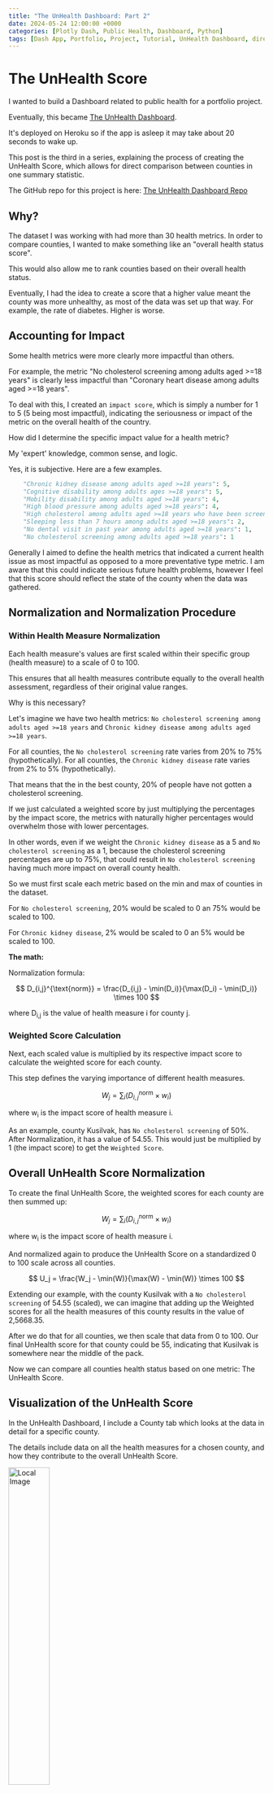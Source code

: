```yaml
---
title: "The UnHealth Dashboard: Part 2"
date: 2024-05-24 12:00:00 +0000
categories: [Plotly Dash, Public Health, Dashboard, Python]
tags: [Dash App, Portfolio, Project, Tutorial, UnHealth Dashboard, directory structure, GeoPandas, CDC PLACES]
---
```


# The UnHealth Score

I wanted to build a Dashboard related to public health for a portfolio project. 

Eventually, this became [The UnHealth Dashboard](https://bit.ly/UnHealthDashboard). 

It's deployed on Heroku so if the app is asleep it may take about 20 seconds to wake up.

This post is the third in a series, explaining the process of creating the UnHealth Score, which allows for direct comparison between counties in one summary statistic.

The GitHub repo for this project is here: [The UnHealth Dashboard Repo](https://github.com/SloughJE/UnHealth_Dashboard/)

## Why?

The dataset I was working with had more than 30 health metrics. In order to compare counties, I wanted to make something like an "overall health status score". 

This would also allow me to rank counties based on their overall health status.

Eventually, I had the idea to create a score that a higher value meant the county was more unhealthy, as most of the data was set up that way. For example, the rate of diabetes. Higher is worse. 

## Accounting for Impact 

Some health metrics were more clearly more impactful than others. 

For example, the metric "No cholesterol screening among adults aged >=18 years" is clearly less impactful than "Coronary heart disease among adults aged >=18 years". 

To deal with this, I created an `impact score`, which is simply a number for 1 to 5 (5 being most impactful), indicating the seriousness or impact of the metric on the overall health of the country. 

How did I determine the specific impact value for a health metric? 

My 'expert' knowledge, common sense, and logic. 

Yes, it is subjective. Here are a few examples. 

```python
    "Chronic kidney disease among adults aged >=18 years": 5,
    "Cognitive disability among adults ages >=18 years": 5,
    "Mobility disability among adults aged >=18 years": 4,
    "High blood pressure among adults aged >=18 years": 4,
    "High cholesterol among adults aged >=18 years who have been screened in the past 5 years": 2,
    "Sleeping less than 7 hours among adults aged >=18 years": 2,
    "No dental visit in past year among adults aged >=18 years": 1,
    "No cholesterol screening among adults aged >=18 years": 1
```

Generally I aimed to define the health metrics that indicated a current health issue as most impactful as opposed to a more preventative type metric. I am aware that this could indicate serious future health problems, however I feel that this score should reflect the state of the county when the data was gathered. 

## Normalization and Normalization Procedure

### Within Health Measure Normalization

Each health measure's values are first scaled within their specific group (health measure) to a scale of 0 to 100. 

This ensures that all health measures contribute equally to the overall health assessment, regardless of their original value ranges. 

Why is this necessary?

Let's imagine we have two health metrics: `No cholesterol screening among adults aged >=18 years` and `Chronic kidney disease among adults aged >=18 years`. 

For all counties, the `No cholesterol screening` rate varies from 20% to 75% (hypothetically).
For all counties, the `Chronic kidney disease` rate varies from 2% to 5% (hypothetically).

That means that the in the best county, 20% of people have not gotten a cholesterol screening. 

If we just calculated a weighted score by just multiplying the percentages by the impact score, the metrics with naturally higher percentages would overwhelm those with lower percentages. 

In other words, even if we weight the `Chronic kidney disease` as a 5 and `No cholesterol screening` as a 1, because the cholesterol screening percentages are up to 75%, that could result in `No cholesterol screening` having much more impact on overall county health. 

So we must first scale each metric based on the min and max of counties in the dataset. 

For `No cholesterol screening`, 20% would be scaled to 0 an 75% would be scaled to 100.

For `Chronic kidney disease`, 2% would be scaled to 0 an 5% would be scaled to 100.

**The math:**

Normalization formula:

$$ D_{i,j}^{\text{norm}} = \frac{D_{i,j} - \min(D_i)}{\max(D_i) - \min(D_i)} \times 100 $$

where D<sub>i,j</sub> is the value of health measure i for county j.


### Weighted Score Calculation
Next, each scaled value is multiplied by its respective impact score to calculate the weighted score for each county. 

This step defines the varying importance of different health measures.

$$ W_j = \sum_{i} (D_{i,j}^{\text{norm}} \times w_i) $$

where w<sub>i</sub> is the impact score of health measure i.

As an example, county Kusilvak, has `No cholesterol screening` of 50%. After Normalization, it has a value of 54.55. This would just be multiplied by 1 (the impact score) to get the `Weighted Score`.


## Overall UnHealth Score Normalization


To create the final UnHealth Score, the weighted scores for each county are then summed up:

$$ W_j = \sum_{i} (D_{i,j}^{\text{norm}} \times w_i) $$

where w<sub>i</sub> is the impact score of health measure i.

And normalized again to produce the UnHealth Score on a standardized 0 to 100 scale across all counties.

$$ U_j = \frac{W_j - \min(W)}{\max(W) - \min(W)} \times 100 $$


Extending our example, with the county Kusilvak with a `No cholesterol screening` of 54.55 (scaled), we can imagine that adding up the Weighted scores for all the health measures of this county results in the value of 2,5668.35. 

After we do that for all counties, we then scale that data from 0 to 100. Our final UnHealth score for that county could be 55, indicating that Kusilvak is somewhere near the middle of the pack.

Now we can compare all counties health status based on one metric: The UnHealth Score.

## Visualization of the UnHealth Score

In the UnHealth Dashboard, I include a County tab which looks at the data in detail for a specific county. 

The details include data on all the health measures for a chosen county, and how they contribute to the overall UnHealth Score. 

<img src="media/2024-05-22/unhealth_breakdown.png" alt="Local Image" title="Local Image" style="width:40%;">

This chart shows the data for Kusilvak. The left horizontal bar chart shows the actual percentages for each health measure, color coded by category. Category comes directly from the CDC data.

The stacked bar chart on the right shows how these categories contribute to the overall UnHealth Score. 
Here, the UnHealth Score is 100. The category of Health Risk Behaviors contributes 9.21 points to this value. Health Outcomes contributes 43.25 points. 

Note that I am not using `Categories` in the calculation. They are only shown here to make it easier to see what contributes to the UnHealth Score. 

However, if you hover over an individual health measure, you can see in the tooltip how much that individual health measure contributes to the UnHealth Score.

Here, you can see that 42.8% of adults in Kusilvak currently smoke, and this contributes 4.04 points to the UnHealth score for this county.

The UnHealth Score of 100 for Kusilvak indicates that it is the worst county in the United States for all the health metrics we have in this dataset. 

By looking at this breakdown, we can see in detail why this is the case. 

---

That was the creation of the UnHealth Score.

I hope it makes sense and that it helps understand the overall health status of a county. 

JS